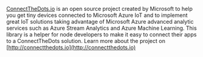 [ConnectTheDots.io](http://connectthedots.io) is an open source project created by Microsoft to help you get tiny devices connected to Microsoft Azure IoT and to implement great IoT solutions taking advantage of Microsoft Azure advanced analytic services such as Azure Stream Analytics and Azure Machine Learning.
This library is a helper for node developers to make it easy to connect their apps to a ConnectTheDots solution.
Learn more about the project on [http://connectthedots.io](http://connectthedots.io)